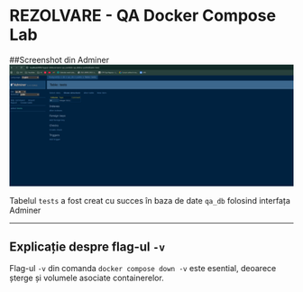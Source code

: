 # REZOLVARE - QA Docker Compose Lab

##Screenshot din Adminer
![Adminer Screenshot](./adminer_screenshot.png)

Tabelul `tests` a fost creat cu succes în baza de date `qa_db` folosind interfața Adminer

---

## Explicație despre flag-ul `-v`

Flag-ul `-v` din comanda `docker compose down -v` este esential, deoarece șterge și volumele asociate containerelor.  

